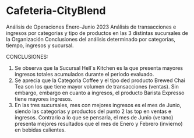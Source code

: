 # Cafeteria-CityBlend
Análisis de Operaciones Enero-Junio 2023
  Análisis de transacciones e ingresos por categorias y tipo de productos en las 3 distintas sucursales de la Organización
  Conclusiones del análisis determinado por categorias, tiempo, ingresos y sucursal.

CONCLUSIONES:

1. Se observa que la Sucursal Hell´s Kitchen es la que presenta mayores ingresos totales acumulados durante el periodo evaluado.
2. Se aprecia que la Categoria Coffee y el tipo ded producto Brewed Chai Tea son los que tiene mayor volumen de transacciones (ventas). Sin embargo, embargo en cuanto a ingresos, el producto Barista Expresso tiene mayores ingresos.
3. En las tres sucursales, mes con mejores ingresos es el mes de Junio, siendo las categorias y productos del punto 2 las top en ventas e ingresos. Contrario a lo que se pensaria, el mes de Junio (verano) presenta mejores resultados que el mes de Enero y Febrero (invierno) en bebidas calientes.

